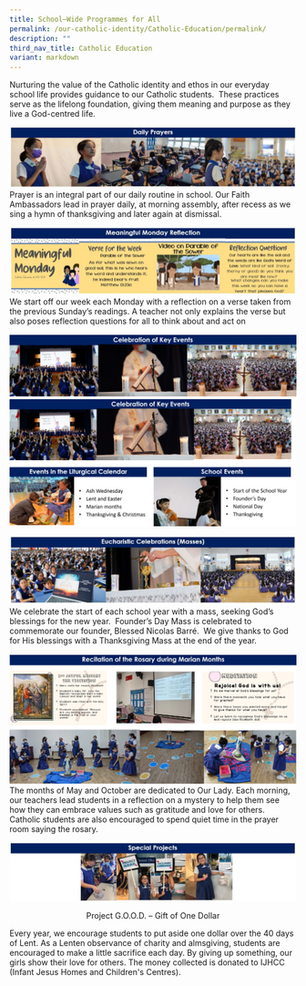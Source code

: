 ```yaml
---
title: School–Wide Programmes for All
permalink: /our-catholic-identity/Catholic-Education/permalink/
description: ""
third_nav_title: Catholic Education
variant: markdown
---
```

Nurturing the value of the Catholic identity and ethos in our everyday school life provides guidance to our Catholic students.&nbsp; These practices serve as the lifelong foundation, giving them meaning and purpose as they live a God-centred life.
<br>

![](/images/CatholicID/School_Wide_Programmes_1.JPG)
Prayer is an integral part of our daily routine in school. Our Faith Ambassadors lead in prayer daily, at morning assembly, after recess as we sing a hymn of thanksgiving and later again at dismissal.


![](/images/CatholicID/School_Wide_Programmes_2.JPG)
We start off our week each Monday with a reflection on a verse taken from the previous Sunday’s readings. A teacher not only explains the verse but also poses reflection questions for all to think about and act on


![](/images/CatholicID/School_Wide_Programmes_3.jpg)
![](/images/CatholicID/CelebrateKeyEvents.jpg)

![](/images/CatholicID/School_Wide_Programmes_4.JPG)
We celebrate the start of each school year with a mass, seeking God’s blessings for the new year.&nbsp;
Founder’s Day Mass is celebrated to commemorate our founder, Blessed Nicolas Barré.&nbsp;
We give thanks to God for His blessings with a Thanksgiving Mass at the end of the year.


![](/images/CatholicID/RecitationOftheRosary.jpg)
The months of May and October are dedicated to Our Lady.  Each morning, our teachers lead students in a reflection on a mystery to help them see how they can embrace values such as gratitude and love for others. Catholic students are also encouraged to spend quiet time in the prayer room saying the rosary. 

![](/images/CatholicID/School_Wide_Programmes_6.JPG)
<p align="center">Project G.O.O.D. – Gift of One Dollar</p>
<p>
Every year, we encourage students to put aside one dollar over the 40 days of Lent. As a Lenten observance of charity and almsgiving, students are encouraged to make a little sacrifice each day. By giving up something, our girls show their love for others. The money collected is donated to IJHCC (Infant Jesus Homes and Children's Centres). </p>